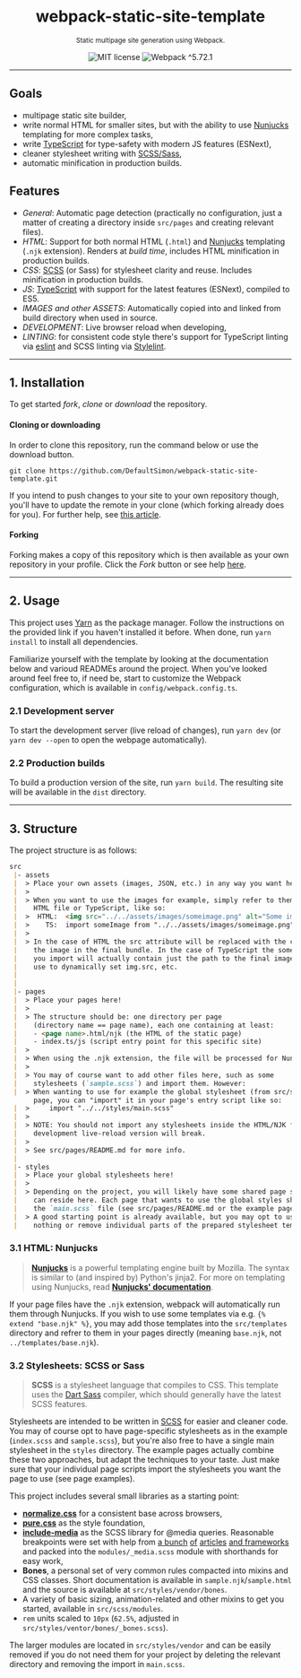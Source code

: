 <h1 align="center">
    webpack-static-site-template
</h1>
<p align="center">
    <sup>Static multipage site generation using Webpack.</sup>
</p>
<p align="center">
    <img src="https://img.shields.io/badge/license-MIT-yellowgreen" alt="MIT license">
    <img src="https://img.shields.io/badge/webpack-%5E5.72.1-6ba7d6?logo=webpack&logoColor=white" alt="Webpack ^5.72.1">
</p>

---

## Goals
- multipage static site builder,
- write normal HTML for smaller sites, but with the ability to use [Nunjucks](https://mozilla.github.io/nunjucks/) templating for more complex tasks,
- write [TypeScript](https://www.typescriptlang.org/) for type-safety with modern JS features (ESNext),
- cleaner stylesheet writing with [SCSS/Sass](https://sass-lang.com/),
- automatic minification in production builds.


## Features
- *General*: Automatic page detection (practically no configuration, just a matter of creating a directory inside `src/pages` and creating relevant files).
- *HTML*: Support for both normal HTML (`.html`) and [Nunjucks](https://mozilla.github.io/nunjucks/) templating (`.njk` extension). Renders at *build time*, includes HTML minification in production builds.
- *CSS*: [SCSS](https://sass-lang.com/) (or Sass) for stylesheet clarity and reuse. Includes minification in production builds.
- *JS*: [TypeScript](https://www.typescriptlang.org/) with support for the latest features (ESNext), compiled to ES5.
- *IMAGES and other ASSETS*: Automatically copied into and linked from build directory when used in source.
- *DEVELOPMENT*: Live browser reload when developing,
- *LINTING*: for consistent code style there's support for TypeScript linting via [eslint](https://eslint.org/) and SCSS linting via [Stylelint](https://stylelint.io/).

---

## 1. Installation
To get started *fork*, *clone* or *download* the repository.

#### Cloning or downloading
In order to clone this repository, run the command below or use the download button.
```
git clone https://github.com/DefaultSimon/webpack-static-site-template.git
```

If you intend to push changes to your site to your own repository though, you'll have to update the remote in your clone (which forking already does for you). For further help, see [this article](https://help.github.com/en/articles/cloning-a-repository).

#### Forking
Forking makes a copy of this repository which is then available as your own repository in your profile. Click the *Fork* button or see help [here](https://help.github.com/en/articles/fork-a-repo).

---

## 2. Usage
This project uses [Yarn](https://yarnpkg.com/) as the package manager. Follow the instructions on the provided link if you haven't installed it before. When done, run `yarn install` to install all dependencies.

Familiarize yourself with the template by looking at the documentation below and varioud READMEs around the project.
When you've looked around feel free to, if need be, start to customize the Webpack configuration, which is available in `config/webpack.config.ts`.

### 2.1 Development server
To start the development server (live reload of changes), run `yarn dev` (or `yarn dev --open` to open the webpage automatically).

### 2.2 Production builds
To build a production version of the site, run `yarn build`. The resulting site will be available in the `dist` directory.

---

## 3. Structure
The project structure is as follows:

```markdown
src
 |- assets
 |  > Place your own assets (images, JSON, etc.) in any way you want here!
 |  > 
 |  > When you want to use the images for example, simply refer to them from the 
 |    HTML file or TypeScript, like so:
 |  >  HTML:  <img src="../../assets/images/someimage.png" alt="Some image.">
 |  >    TS:  import someImage from "../../assets/images/someimage.png"
 |  >
 |  > In the case of HTML the src attribute will be replaced with the correct url of 
 |    the image in the final bundle. In the case of TypeScript the someImage variable 
 |    you import will actually contain just the path to the final image, which you may 
 |    use to dynamically set img.src, etc.
 |
 |
 |- pages
 |  > Place your pages here!
 |  > 
 |  > The structure should be: one directory per page 
 |    (directory name == page name), each one containing at least:
 |    - <page name>.html/njk (the HTML of the static page)
 |    - index.ts/js (script entry point for this specific site)
 |  >
 |  > When using the .njk extension, the file will be processed for Nunjucks templating.
 |  >
 |  > You may of course want to add other files here, such as some 
 |    stylesheets (`sample.scss`) and import them. However:
 |  > When wanting to use for example the global stylesheet (from src/styles) in your
      page, you can "import" it in your page's entry script like so:
 |  >     import "../../styles/main.scss"
 |  >
 |  > NOTE: You should not import any stylesheets inside the HTML/NJK file, because the
 |    development live-reload version will break.
 |  >
 |  > See src/pages/README.md for more info.
 |
 |- styles
 |  > Place your global stylesheets here!
 |  >
 |  > Depending on the project, you will likely have some shared page styles, which
 |    can reside here. Each page that wants to use the global styles should link to 
 |    the `main.scss` file (see src/pages/README.md or the example pages).
 |  > A good starting point is already available, but you may opt to use 
 |    nothing or remove individual parts of the prepared stylesheet template - see below.
```

### 3.1 HTML: Nunjucks
> [**Nunjucks**](https://mozilla.github.io/nunjucks/) is a powerful templating engine built by Mozilla. The syntax is similar to (and inspired by) Python's jinja2.
For more on templating using Nunjucks, read [**Nunjucks' documentation**](https://mozilla.github.io/nunjucks/templating.html).

If your page files have the `.njk` extension, webpack will automatically run them through Nunjucks. If you wish to use some templates via e.g. `{% extend "base.njk" %}`, you may add those templates into the `src/templates` directory and refrer to them in your pages directly (meaning `base.njk`, not `../templates/base.njk`).

### 3.2 Stylesheets: SCSS or Sass
> **SCSS** is a stylesheet language that compiles to CSS. This template uses the [Dart Sass](https://sass-lang.com) compiler, which should generally have the latest SCSS features.

Stylesheets are intended to be written in [SCSS](https://sass-lang.com/documentation/syntax) for easier and cleaner code. You may of course opt to have page-specific stylesheets as in the example (`index.scss` and `sample.scss`), but you're also free to have a single main stylesheet in the `styles` directory. The example pages actually combine these two approaches, but adapt the techniques to your taste. Just make sure that your individual page scripts import the stylesheets you want the page to use (see page examples).

This project includes several small libraries as a starting point:
- [**normalize.css**](https://necolas.github.io/normalize.css/) for a consistent base across browsers,
- [**pure.css**](https://purecss.io/) as the style foundation,
- [**include-media**](https://eduardoboucas.github.io/include-media/) as the SCSS library for @media queries. Reasonable breakpoints were set with help from [a bunch](https://www.freecodecamp.org/news/the-100-correct-way-to-do-css-breakpoints-88d6a5ba1862/) [of](https://flaviocopes.com/css-breakpoints/) [articles](https://howto-wordpress-tips.com/responsive-breakpoints-tutorial/) [and frameworks](https://polypane.app/blog/css-breakpoints-used-by-popular-css-frameworks/) and packed into the `modules/_media.scss` module with shorthands for easy work,
- **Bones**, a personal set of very common rules compacted into mixins and CSS classes. Short documentation is available in `sample.njk`/`sample.html` and the source is available at `src/styles/vendor/bones`.
- A variety of basic sizing, animation-related and other mixins to get you started, available in `src/scss/modules`.
- `rem` units scaled to `10px` (`62.5%`, adjusted in `src/styles/ventor/bones/_bones.scss`).

The larger modules are located in `src/styles/vendor` and can be easily removed if you do not need them for your project by deleting the relevant directory and removing the import in `main.scss`.
